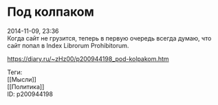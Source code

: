 Под колпаком
=============

   
 2014-11-09, 23:36   
  Когда сайт не грузится, теперь в первую очередь всегда думаю, что сайт попал в Index Librorum Prohibitorum.   
    
 <https://diary.ru/~zHz00/p200944198_pod-kolpakom.htm>   
   
 Теги:   
 [[Мысли]]   
 [[Политика]]   
 ID: p200944198